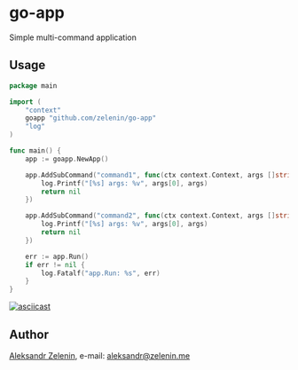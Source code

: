 # go-app

Simple multi-command application

## Usage
```go
package main

import (
	"context"
	goapp "github.com/zelenin/go-app"
	"log"
)

func main() {
	app := goapp.NewApp()

	app.AddSubCommand("command1", func(ctx context.Context, args []string) error {
		log.Printf("[%s] args: %v", args[0], args)
		return nil
	})

	app.AddSubCommand("command2", func(ctx context.Context, args []string) error {
		log.Printf("[%s] args: %v", args[0], args)
		return nil
	})

	err := app.Run()
	if err != nil {
		log.Fatalf("app.Run: %s", err)
	}
}
```

[![asciicast](https://asciinema.org/a/478476.svg)](https://asciinema.org/a/478476)

## Author

[Aleksandr Zelenin](https://github.com/zelenin/), e-mail: [aleksandr@zelenin.me](mailto:aleksandr@zelenin.me)
